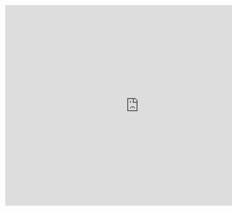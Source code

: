 <iframe src="https://data.oecd.org/chart/6RTW" width="860" height="645" style="border: 0" mozallowfullscreen="true" webkitallowfullscreen="true" allowfullscreen="true"><a href="https://data.oecd.org/chart/6RTW" target="_blank">OECD Chart: General government debt, Total, % of GDP, Annual, 2020</a></iframe>
